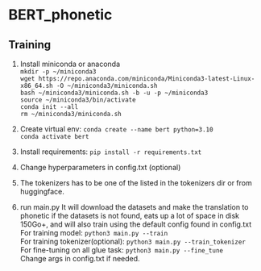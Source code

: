 # BERT_phonetic

## Training
1. Install miniconda or anaconda\
`mkdir -p ~/miniconda3`\
`wget https://repo.anaconda.com/miniconda/Miniconda3-latest-Linux-x86_64.sh -O ~/miniconda3/miniconda.sh`\
`bash ~/miniconda3/miniconda.sh -b -u -p ~/miniconda3`\
`source ~/miniconda3/bin/activate`\
`conda init --all`\
`rm ~/miniconda3/miniconda.sh`

2. Create virtual env: 
`conda create --name bert python=3.10`\
`conda activate bert`
3. Install requirements: `pip install -r requirements.txt`
4. Change hyperparameters in config.txt (optional)
5. The tokenizers has to be one of the listed in the tokenizers dir or from huggingface.
6. run main.py 
It will download the datasets and make the translation to phonetic if the datasets is not found, eats up a lot of space in disk 150Go+, 
and will also train using the default config found in config.txt
For training model: `python3 main.py --train`\
For training tokenizer(optional): `python3 main.py --train_tokenizer`\
For fine-tuning on all glue task: `python3 main.py --fine_tune`\
Change args in config.txt if needed.